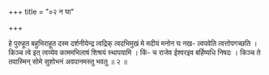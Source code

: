 +++
title = "०२ न घा"

+++

हे पुरुहूत बहुभिराहूत दस्म दर्शनीयेन्द्र त्वद्रिक् त्वदभिमुखं मे मदीयं मनोन घ नख- ल्वपवेति त्वत्तोपगच्छति । किञ्च त्वे इत् त्वय्येव काममभिलाषं शिश्रयं स्थापयामि । किं- च राजेव ईश्वरइव बर्हिष्यधि निषदः । किञ्च ते तवास्मिन् सोमे सुशोभनं अवपानमस्तु भवतु ॥ २ ॥